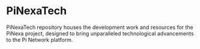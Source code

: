 # PiNexaTech
PiNexaTech repository houses the development work and resources for the PiNexa project, designed to bring unparalleled technological advancements to the Pi Network platform.
